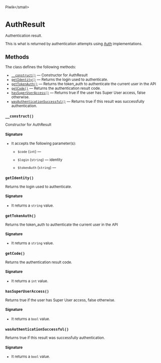 <small>Piwik\</small>

AuthResult
==========

Authentication result.

This is what is returned by authentication attempts using [Auth](/api-reference/Piwik/Auth)
implementations.

Methods
-------

The class defines the following methods:

- [`__construct()`](#__construct) &mdash; Constructor for AuthResult
- [`getIdentity()`](#getidentity) &mdash; Returns the login used to authenticate.
- [`getTokenAuth()`](#gettokenauth) &mdash; Returns the token_auth to authenticate the current user in the API
- [`getCode()`](#getcode) &mdash; Returns the authentication result code.
- [`hasSuperUserAccess()`](#hassuperuseraccess) &mdash; Returns true if the user has Super User access, false otherwise.
- [`wasAuthenticationSuccessful()`](#wasauthenticationsuccessful) &mdash; Returns true if this result was successfully authentication.

<a name="__construct" id="__construct"></a>
<a name="__construct" id="__construct"></a>
### `__construct()`

Constructor for AuthResult

#### Signature

-  It accepts the following parameter(s):
    - `$code` (`int`) &mdash;
      
    - `$login` (`string`) &mdash;
       identity
    - `$tokenAuth` (`string`) &mdash;
      

<a name="getidentity" id="getidentity"></a>
<a name="getIdentity" id="getIdentity"></a>
### `getIdentity()`

Returns the login used to authenticate.

#### Signature

- It returns a `string` value.

<a name="gettokenauth" id="gettokenauth"></a>
<a name="getTokenAuth" id="getTokenAuth"></a>
### `getTokenAuth()`

Returns the token_auth to authenticate the current user in the API

#### Signature

- It returns a `string` value.

<a name="getcode" id="getcode"></a>
<a name="getCode" id="getCode"></a>
### `getCode()`

Returns the authentication result code.

#### Signature

- It returns a `int` value.

<a name="hassuperuseraccess" id="hassuperuseraccess"></a>
<a name="hasSuperUserAccess" id="hasSuperUserAccess"></a>
### `hasSuperUserAccess()`

Returns true if the user has Super User access, false otherwise.

#### Signature

- It returns a `bool` value.

<a name="wasauthenticationsuccessful" id="wasauthenticationsuccessful"></a>
<a name="wasAuthenticationSuccessful" id="wasAuthenticationSuccessful"></a>
### `wasAuthenticationSuccessful()`

Returns true if this result was successfully authentication.

#### Signature

- It returns a `bool` value.

